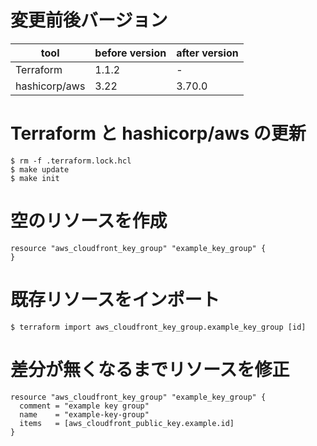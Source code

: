 # 変更前後バージョン

| tool          | before version | after version |
| ---           | ---            | ---           |
| Terraform     | 1.1.2          | -             |
| hashicorp/aws | 3.22           | 3.70.0        |

# Terraform と hashicorp/aws の更新

```
$ rm -f .terraform.lock.hcl
$ make update
$ make init
```

# 空のリソースを作成

```
resource "aws_cloudfront_key_group" "example_key_group" {
}
```

# 既存リソースをインポート

```
$ terraform import aws_cloudfront_key_group.example_key_group [id]
```

# 差分が無くなるまでリソースを修正

```
resource "aws_cloudfront_key_group" "example_key_group" {
  comment = "example key group"
  name    = "example-key-group"
  items   = [aws_cloudfront_public_key.example.id]
}
```
